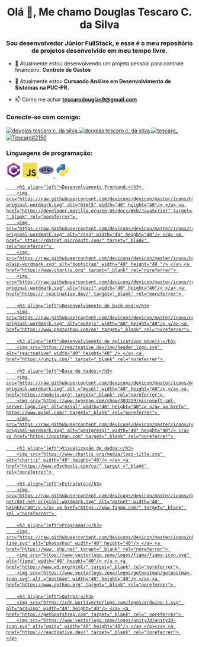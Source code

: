 <h1 align="center">Olá 👋, Me chamo Douglas Tescaro C. da Silva</h1>
<h3 align="center">Sou desenvolvedor Júnior FullStack, e esse é o meu repositório de projetos desenvolvido em meu tempo livre. </h3>

- 🔭 Atualmente estou desenvolvendo um projeto pessoal para controle financeiro. **Controle de Gastos**

- 🌱 Atualmente estou **Cursando Análise em Desenvolvimento de Sistemas na PUC-PR.**

- 📫 Como me achar **tescarodouglas9@gmail.com**

<h3 align="left">Conecte-se com comigo:</h3>

<p align="left">

<a href="https://linkedin.com/in/douglas-tescaro-335559165" target="blank">
  <img align="center" src="https://raw.githubusercontent.com/rahuldkjain/github-profile-readme-generator/master/src/images/icons/Social/linked-in-alt.svg" alt="douglas tescaro c. da silva" height="30" width="40" />
</a>

<a href="https://www.facebook.com/douglas.tescarocandidodasilva" target="blank">
  <img align="center" src="https://raw.githubusercontent.com/rahuldkjain/github-profile-readme-generator/master/src/images/icons/Social/facebook.svg" alt="douglas tescaro c. da silva" height="30" width="40" />
</a> 

<a href="https://www.instagram.com/tescaro_/" target="blank">
  <img align="center" src="https://raw.githubusercontent.com/rahuldkjain/github-profile-readme-generator/master/src/images/icons/Social/instagram.svg" alt="tescaro_" height="30" width ="40" />
</a>

<a href="https://discord.gg/invite/Tescaro#2150" target="blank">
  <img align="center" src="https://raw.githubusercontent.com/rahuldkjain/github-profile-readme-generator/master/src/images/icons/Social/discord.svg" alt="Tescaro#2150" height="30" width="40" />
</a>

</p> 

<p align="left"> 
    <p>
        <h3 align="left">Linguagens de programação:</h3> 
        <img src="https://raw.githubusercontent.com/devicons/devicon/master/icons/csharp/csharp-original.svg" alt="csharp" width="40 " height="40"/> <a href="https://www.w3schools.com/css/" target="_blank" rel="noreferrer"> 
        <img src="https://raw.githubusercontent.com/devicons/devicon/master/icons/javascript/javascript-original.svg" alt="javascript" width="40" height="40"/> <a href="https://www.microsoft.com/en-us/sql-server" target="_blank" rel="noreferrer"> 
        <img src="https://raw.githubusercontent.com/devicons/devicon/master/icons/php/php-original.svg" alt="php " width="40" height="40"/>  <a href="https://www.postgresql.org" target="_blank" rel="noreferrer"> 
        <img src="https://raw.githubusercontent.com/devicons/devicon/master/icons/python/python-original.svg" alt="python" width="40" height="40"/> <a href="https://reactjs.org/" target="_blank" rel="noreferrer"> 
   
        <h3 align="left">Desenvolvimento Frontend:</h3> 
        <img src="https://raw.githubusercontent.com/devicons/devicon/master/icons/html5/html5-original-wordmark.svg" alt="html5" width="40" height="40"/> </a> <a href="https://developer.mozilla.org/en-US/docs/Web/JavaScript" target= "_blank" rel="noreferrer"> 
        <img src="https://raw.githubusercontent.com/devicons/devicon/master/icons/css3/css3-original-wordmark.svg" alt="css3" width="40" height="40"/> </a> <a href=" https://dotnet.microsoft.com/" target="_blank" rel="noreferrer"> 
        <img src="https://raw.githubusercontent.com/devicons/devicon/master/icons/bootstrap/bootstrap-plain-wordmark.svg" alt="bootstrap" width="40" height="40 "/> </a> <a href="https://www.chartjs.org" target="_blank" rel="noreferrer"> 
        <img src="https://raw.githubusercontent.com/devicons/devicon/master/icons/react/react-original-wordmark.svg" alt="react" width="40" height="40"/> </a> <a href="https:// reactnative.dev/" target="_blank" rel="noreferrer"> 
    
        <h3 align="left">Desenvolvimento de back-end:</h3>
        <img src="https://raw.githubusercontent.com/devicons/devicon/master/icons/nodejs/nodejs-original-wordmark.svg" alt="nodejs" width="40" height="40"/> </a> <a href="https://www.photoshop.com/en" target="_blank" rel="noreferrer"> 
    
        <h3 align="left">Desenvolvimento de aplicativos móveis:</h3>
        <img src="https://reactnative.dev/img/header_logo.svg" alt="reactnative" width="40" height="40" /> </a> <a href="https://unity.com/" target="_blank" rel="noreferrer"> 
   
        <h3 align="left">Base de dados:</h3>
        <img src="https://raw.githubusercontent.com/devicons/devicon/master/icons/mysql/mysql-original-wordmark.svg" alt ="mysql" width="40" height="40"/> </a> <a href="https://nodejs.org" target="_blank" rel="noreferrer"> 
        <img src="https://www.svgrepo.com/show/303229/microsoft-sql-server-logo.svg" alt="mssql" width="40" height="40"/> </a> <a href=" https://www.mysql.com/" target="_blank" rel="noreferrer"> 
        <img src="https://raw.githubusercontent.com/devicons/devicon/master/icons/postgresql/postgresql-original-wordmark.svg" alt="postgresql" width="40" height="40"/> </a><a href="https://postman.com" target="_blank" rel="noreferrer"> 
    
        <h3 align="left">Visualização de dados:</h3>
        <img src="https://www.chartjs.org/media/logo-title.svg" alt="chartjs" width="40" height="40"/> </a> <a href="https://www.w3schools.com/cs/" target ="_blank" rel="noreferrer"> 
    
        <h3 align="left">Estrutura:</h3>
        <img src="https://raw.githubusercontent.com/devicons/devicon/master/icons/dot-net/dot-net-original-wordmark.svg" alt="dotnet" width="40" height="40"/> </a> <a href="https://www.figma.com/" target="_blank" rel ="noreferrer"> 
    
        <h3 align="left">Programas:</h3>
        <img src="https://raw.githubusercontent.com/devicons/devicon/master/icons/photoshop/photoshop-line.svg" alt="photoshop" width="40" height="40"/> </a> <a href="https://www. php.net" target="_blank" rel="noreferrer"> 
        <img src="https://www.vectorlogo.zone/logos/figma/figma-icon.svg" alt="figma" width="40" height="40"/> </a > <a href="https://www.w3.org/html/" target="_blank" rel="noreferrer"> 
        <img src="https://www.vectorlogo.zone/logos/getpostman/getpostman-icon.svg" alt ="postman" width="40" height="40"/> </a> <a href="https://www.python.org" target="_blank" rel="noreferrer"> 
    
        <h3 align="left">Outros:</h3>
        <img src="https://cdn.worldvectorlogo.com/logos/arduino-1.svg" alt="arduino" width="40" height="40"/> </a> <a href="https://getbootstrap.com" target="_blank" rel=" noreferrer"> 
        <img src="https://www.vectorlogo.zone/logos/unity3d/unity3d-icon.svg" alt="unity" width="40" height="40"/> </a> </p></a> <a href="https://reactnative.dev/" target="_blank" rel="noreferrer"> 
    </p>
</p>
